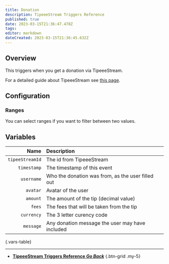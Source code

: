 ```yaml
---
title: Donation
description: TipeeeStream Triggers Reference
published: true
date: 2023-03-15T21:36:47.478Z
tags: 
editor: markdown
dateCreated: 2023-03-15T21:36:45.632Z
---
```


## Overview
This triggers when you get a donation via TipeeeStream.

For a detailed guide about TipeeeStream see [this page](/Integrations/TipeeeStream).

## Configuration
### Ranges
You can select ranges if you want to filter between two values.

## Variables
Name | Description
----:|:------------
`tipeeStreamId` | The id from TipeeeStream
`timestamp` | The timestamp of this event
`username` | Who the donation was from, as the user filled out
`avatar` | Avatar of the user
`amount` | The amount of the tip (decimal value)
`fees` | The fees that will be taken from the tip
`currency` | The 3 letter curency code
`message` | Any donation message the user may have included
{.vars-table}

---

- [<i class="mdi mdi-chevron-left"></i>**TipeeeStream Triggers Reference *Go Back***](/Triggers/TipeeeStream)
{.btn-grid .my-5}